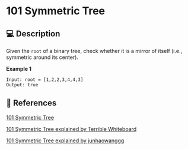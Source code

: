 # 101 Symmetric Tree

## 💻 Description

Given the `root` of a binary tree, check whether it is a mirror of itself (i.e., symmetric around its center).

**Example 1**

```
Input: root = [1,2,2,3,4,4,3]
Output: true
```

## 🔗 References

[101 Symmetric Tree](https://leetcode.com/problems/symmetric-tree/description/)

[101 Symmetric Tree explained by Terrible Whiteboard](https://www.youtube.com/watch?v=3iIpnouY-bg)

[101 Symmetric Tree explained by junhaowanggg](<https://leetcode.com/problems/symmetric-tree/solutions/433170/isMirror-DFS-(Recursion-OneTwo-Stacks)-+-BFS-(Queue)-Solution-in-Java/>)
